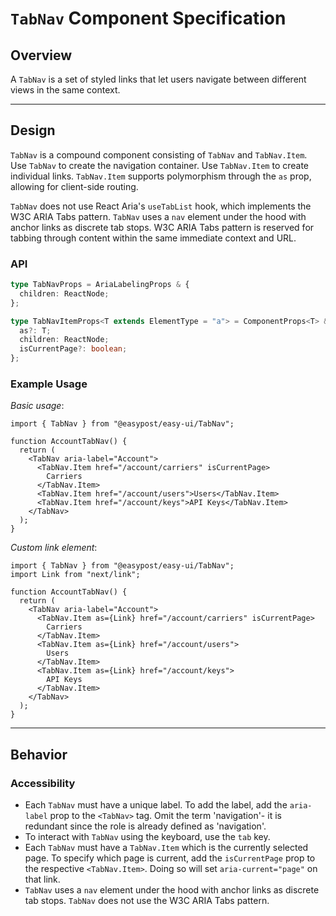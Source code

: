 # `TabNav` Component Specification

## Overview

A `TabNav` is a set of styled links that let users navigate between different views in the same context.

---

## Design

`TabNav` is a compound component consisting of `TabNav` and `TabNav.Item`. Use `TabNav` to create the navigation container. Use `TabNav.Item` to create individual links. `TabNav.Item` supports polymorphism through the `as` prop, allowing for client-side routing.

`TabNav` does not use React Aria's `useTabList` hook, which implements the W3C ARIA Tabs pattern. `TabNav` uses a `nav` element under the hood with anchor links as discrete tab stops. W3C ARIA Tabs pattern is reserved for tabbing through content within the same immediate context and URL.

### API

```ts
type TabNavProps = AriaLabelingProps & {
  children: ReactNode;
};

type TabNavItemProps<T extends ElementType = "a"> = ComponentProps<T> & {
  as?: T;
  children: ReactNode;
  isCurrentPage?: boolean;
};
```

### Example Usage

_Basic usage_:

```tsx
import { TabNav } from "@easypost/easy-ui/TabNav";

function AccountTabNav() {
  return (
    <TabNav aria-label="Account">
      <TabNav.Item href="/account/carriers" isCurrentPage>
        Carriers
      </TabNav.Item>
      <TabNav.Item href="/account/users">Users</TabNav.Item>
      <TabNav.Item href="/account/keys">API Keys</TabNav.Item>
    </TabNav>
  );
}
```

_Custom link element_:

```tsx
import { TabNav } from "@easypost/easy-ui/TabNav";
import Link from "next/link";

function AccountTabNav() {
  return (
    <TabNav aria-label="Account">
      <TabNav.Item as={Link} href="/account/carriers" isCurrentPage>
        Carriers
      </TabNav.Item>
      <TabNav.Item as={Link} href="/account/users">
        Users
      </TabNav.Item>
      <TabNav.Item as={Link} href="/account/keys">
        API Keys
      </TabNav.Item>
    </TabNav>
  );
}
```

---

## Behavior

### Accessibility

- Each `TabNav` must have a unique label. To add the label, add the `aria-label` prop to the `<TabNav>` tag. Omit the term 'navigation'- it is redundant since the role is already defined as 'navigation'.
- To interact with `TabNav` using the keyboard, use the `tab` key.
- Each `TabNav` must have a `TabNav.Item` which is the currently selected page. To specify which page is current, add the `isCurrentPage` prop to the respective `<TabNav.Item>`. Doing so will set `aria-current="page"` on that link.
- `TabNav` uses a `nav` element under the hood with anchor links as discrete tab stops. `TabNav` does not use the W3C ARIA Tabs pattern.
